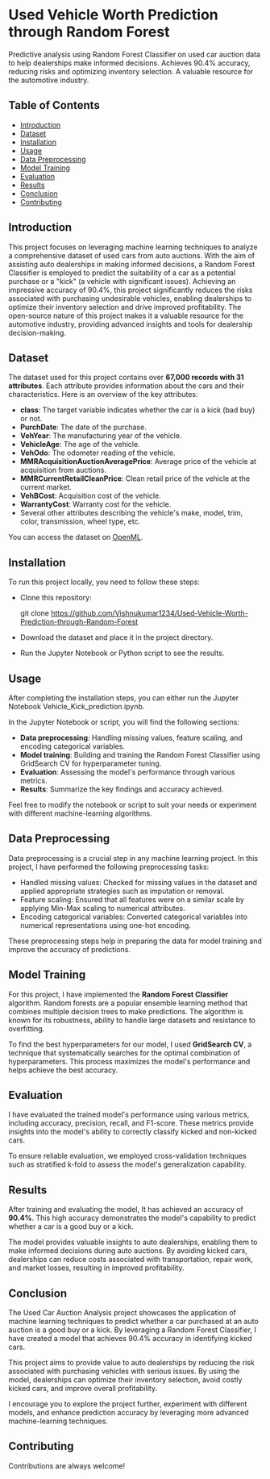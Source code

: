 
# Used Vehicle Worth Prediction through Random Forest

Predictive analysis using Random Forest Classifier on used car auction data to help dealerships make informed decisions. Achieves 90.4% accuracy, reducing risks and optimizing inventory selection. A valuable resource for the automotive industry.

## Table of Contents

* [Introduction](https://github.com/Vishnukumar1234/Used-Vehicle-Worth-Prediction-through-Random-Forest#Introduction)
* [Dataset](https://github.com/Vishnukumar1234/Used-Vehicle-Worth-Prediction-through-Random-Forest#Dataset)
* [Installation](https://github.com/Vishnukumar1234/Used-Vehicle-Worth-Prediction-through-Random-Forest#Installation)
* [Usage](https://github.com/Vishnukumar1234/Used-Vehicle-Worth-Prediction-through-Random-Forest#Usage)
* [Data Preprocessing](https://github.com/Vishnukumar1234/Used-Vehicle-Worth-Prediction-through-Random-Forest#DataPreprocessing)
* [Model Training](https://github.com/Vishnukumar1234/Used-Vehicle-Worth-Prediction-through-Random-Forest#ModelTraining)
* [Evaluation](https://github.com/Vishnukumar1234/Used-Vehicle-Worth-Prediction-through-Random-Forest#Evaluation)
* [Results](https://github.com/Vishnukumar1234/Used-Vehicle-Worth-Prediction-through-Random-Forest#Results)
* [Conclusion](https://github.com/Vishnukumar1234/Used-Vehicle-Worth-Prediction-through-Random-Forest#Conclusion)
* [Contributing](https://github.com/Vishnukumar1234/Used-Vehicle-Worth-Prediction-through-Random-Forest#Contributing)

## Introduction

This project focuses on leveraging machine learning techniques to analyze a comprehensive dataset of used cars from auto auctions. With the aim of assisting auto dealerships in making informed decisions, a Random Forest Classifier is employed to predict the suitability of a car as a potential purchase or a "kick" (a vehicle with significant issues). Achieving an impressive accuracy of 90.4%, this project significantly reduces the risks associated with purchasing undesirable vehicles, enabling dealerships to optimize their inventory selection and drive improved profitability. The open-source nature of this project makes it a valuable resource for the automotive industry, providing advanced insights and tools for dealership decision-making.
## Dataset
The dataset used for this project contains over **67,000 records with 31 attributes**. Each attribute provides information about the cars and their characteristics. Here is an overview of the key attributes:

* **class**: The target variable indicates whether the car is a kick (bad buy) or not.
* **PurchDate**: The date of the purchase.
* **VehYear**: The manufacturing year of the vehicle.
* **VehicleAge**: The age of the vehicle.
* **VehOdo**: The odometer reading of the vehicle.
* **MMRAcquisitionAuctionAveragePrice**: Average price of the vehicle at acquisition from auctions.
* **MMRCurrentRetailCleanPrice**: Clean retail price of the vehicle at the current market.
* **VehBCost**: Acquisition cost of the vehicle.
* **WarrantyCost**: Warranty cost for the vehicle.
* Several other attributes describing the vehicle's make, model, trim, color, transmission, wheel type, etc.

You can access the dataset on [OpenML](https://openml.org/search?type=data&sort=runs&status=active&order=desc&id=45070).

## Installation

To run this project locally, you need to follow these steps:

* Clone this repository:
    
    git clone https://github.com/Vishnukumar1234/Used-Vehicle-Worth-Prediction-through-Random-Forest

* Download the dataset and place it in the project directory.

* Run the Jupyter Notebook or Python script to see the results.

## Usage

After completing the installation steps, you can either run the Jupyter Notebook Vehicle_Kick_prediction.ipynb.

In the Jupyter Notebook or script, you will find the following sections:

* **Data preprocessing**: Handling missing values, feature scaling, and encoding categorical variables.
* **Model training**: Building and training the Random Forest Classifier using GridSearch CV for hyperparameter tuning.
* **Evaluation**: Assessing the model's performance through various metrics.
* **Results**: Summarize the key findings and accuracy achieved.

Feel free to modify the notebook or script to suit your needs or experiment with different machine-learning algorithms.

## Data Preprocessing

Data preprocessing is a crucial step in any machine learning project. In this project, I have performed the following preprocessing tasks:

* Handled missing values: Checked for missing values in the dataset and applied appropriate strategies such as imputation or removal.
* Feature scaling: Ensured that all features were on a similar scale by applying Min-Max scaling to numerical attributes.
* Encoding categorical variables: Converted categorical variables into numerical representations using one-hot encoding.

These preprocessing steps help in preparing the data for model training and improve the accuracy of predictions.

## Model Training

For this project, I have implemented the **Random Forest Classifier** algorithm. Random forests are a popular ensemble learning method that combines multiple decision trees to make predictions. The algorithm is known for its robustness, ability to handle large datasets and resistance to overfitting.

To find the best hyperparameters for our model, I used **GridSearch CV**, a technique that systematically searches for the optimal combination of hyperparameters. This process maximizes the model's performance and helps achieve the best accuracy.

## Evaluation

I have evaluated the trained model's performance using various metrics, including accuracy, precision, recall, and F1-score. These metrics provide insights into the model's ability to correctly classify kicked and non-kicked cars.

To ensure reliable evaluation, we employed cross-validation techniques such as stratified k-fold to assess the model's generalization capability.

## Results

After training and evaluating the model, It has achieved an accuracy of **90.4%**. This high accuracy demonstrates the model's capability to predict whether a car is a good buy or a kick.

The model provides valuable insights to auto dealerships, enabling them to make informed decisions during auto auctions. By avoiding kicked cars, dealerships can reduce costs associated with transportation, repair work, and market losses, resulting in improved profitability.


## Conclusion

The Used Car Auction Analysis project showcases the application of machine learning techniques to predict whether a car purchased at an auto auction is a good buy or a kick. By leveraging a Random Forest Classifier, I have created a model that achieves 90.4% accuracy in identifying kicked cars.

This project aims to provide value to auto dealerships by reducing the risk associated with purchasing vehicles with serious issues. By using the model, dealerships can optimize their inventory selection, avoid costly kicked cars, and improve overall profitability.

I encourage you to explore the project further, experiment with different models, and enhance prediction accuracy by leveraging more advanced machine-learning techniques.

## Contributing

Contributions are always welcome!

